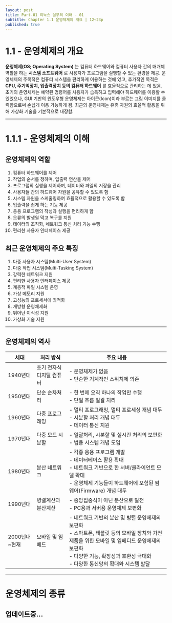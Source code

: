 ```yaml
---
layout: post
title: Part-01 리눅스 실무의 이해 - 01
subtitle: Chapter 1.1 운영체제의 개요 | 12~23p
published: true
---
```


# 1.1 - 운영체제의 개요
**운영체제(OS; Operating System)** 는 컴퓨터 하드웨어와 컴퓨터 사용자 간의 매개체 역할을 하는 **시스템 소프트웨어** 로 사용자가 프로그램을 실행할 수 있는 환경을 제공.
운영체제의 주목적은 컴퓨터 시스템을 편리하게 이용하는 것에 있고, 추가적인 목적은 __CPU, 주기억장치, 입출력장치 등의 컴퓨터 하드웨어__ 를 효율적으로 관리하는 데 있음.
초기의 운영체제는 예약된 명령어를 사용자가 습득하고 입력해야 하드웨어를 이용할 수 있었으나, GUI 기반의 윈도우형 운영체제는 아이콘(Icon)이라 부르는 그림 이미지를 클릭함으로써 손쉽게 이용 가능하게 됨.
최근의 운영체제는 유휴 자원의 효율적 활용을 위해 가상화 기술을 기본적으로 내장함.
* * *

# 1.1.1 - 운영체제의 이해
## 운영체제의 역할
1. 컴퓨터 하드웨어를 제어
2. 작업의 순서를 정하며, 입출력 연산을 제어
3. 프로그램의 실행을 제어하며, 데이터와 파일의 저장을 관리
4. 사용자들 간의 하드웨어 자원을 공유할 수 있도록 함
5. 시스템 자원을 스케줄링하여 효율적으로 활용할 수 있도록 함
6. 입출력을 쉽게 하는 기능 제공
7. 응용 프로그램의 작성과 실행을 편리하게 함
8. 오류의 발생읠 막고 복구를 지원
9. 데이터의 조직화, 네트워크 통신 처리 기능 수행
10. 편리한 사용자 인터페이스 제공

## 최근 운영체제의 주요 특징
1. 다중 사용자 시스템(Multi-User System)
2. 다중 작업 시스템(Multi-Tasking System)
3. 강력한 네트워크 지원
4. 편리한 사용자 인터페이스 제공
5. 계층적 파일 시스템 운영
6. 가상 메모리 지원
7. 고성능의 프로세서에 최적화
8. 개방형 운영체제화
9. 뛰어난 이식성 지원
10. 가상화 기술 지원
* * *

## 운영체제의 역사


|세대|처리 방식|주요 내용|
|-----|-----|-----|
|1940년대|초기 전자식 디지털 컴퓨터|- 운영체제가 없음<br>- 단순한 기계적인 스위치에 의존|
|1950년대|단순 순차처리|- 한 번에 오직 하나의 작업만 수행<br>- 단일 흐름 일괄 처리|
|1960년대|다중 프로그래밍|- 멀티 프로그래밍, 멀티 프로세싱 개념 대두<br>- 시분할 처리 개념 대두<br>- 데이터 통신 지원|
|1970년대|다중 모드 시분할|- 일괄처리, 시분할 및 실시간 처리의 보편화<br>- 범용 시스템 개념 도입|
|1980년대|분산 네트워크|- 각종 응용 프로그램 개발<br>- 데이터베이스 활용 확대<br>- 네트워크 기반으로 한 서버/클라이언트 모델 확대<br>- 운영체제 기능들이 하드웨어에 포함된 펌웨어(Firmware) 개념 대두|
|1990년대|병렬계산과 분산계산|- 중앙집중식이 아닌 분산으로 발전<br>- PC용과 서버용 운영체제 보편화|
|2000년대~현재&nbsp;&nbsp;&nbsp;|모바일 및 임베드&nbsp;&nbsp;&nbsp;|- 네트워크 기반의 분산 및 병렬 운영체제의 보편화<br>- 스마트폰, 태블릿 등의 모바일 장치와 가전제품을 위한 모바일 및 임베디드 운영체제의 보편화<br>- 다양한 기능, 확장성과 호환성 극대화<br>- 다양한 통신망의 확대와 시스템 발달|


* * *

# 운영체제의 종류
## 업데이트중...
